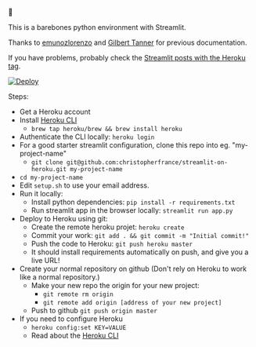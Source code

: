 👋 

This is a barebones python environment with Streamlit.

Thanks to [emunozlorenzo](https://github.com/emunozlorenzo/Deploying-Streamlit-with-Heroku) and [Gilbert Tanner](https://gilberttanner.com/blog/deploying-your-streamlit-dashboard-with-heroku) for previous documentation.

If you have problems, probably check the [Streamlit posts with the Heroku tag](https://discuss.streamlit.io/tag/heroku).

[![Deploy](https://www.herokucdn.com/deploy/button.svg)](https://heroku.com/deploy)

Steps:

  - Get a Heroku account 
  - Install [Heroku CLI](https://devcenter.heroku.com/articles/getting-started-with-python)
      - `brew tap heroku/brew && brew install heroku`
  - Authenticate the CLI locally: `heroku login` 
  - For a good starter streamlit configuration, clone this repo into eg. "my-project-name"
    - `git clone git@github.com:christopherfrance/streamlit-on-heroku.git my-project-name`
  - `cd my-project-name`
  - Edit `setup.sh` to use your email address.
  - Run it locally:
    - Install python dependencies: `pip install -r requirements.txt`
    - Run streamlit app in the browser locally: `streamlit run app.py`
  - Deploy to Heroku using git: 
    - Create the remote heroku projet: `heroku create`
    - Commit your work: `git add . && git commit -m "Initial commit!"`
    - Push the code to Heroku: `git push heroku master`
    - It should install requirements automatically on push, and give you a live URL!
  - Create your normal repository on github (Don't rely on Heroku to work like a normal repository.)
    - Make your new repo the origin for your new project: 
      - `git remote rm origin`
      - `git remote add origin [address of your new project]`
    - Push to github `git push origin master`
  - If you need to configure Heroku
    - `heroku config:set KEY=VALUE`
    - Read about the [Heroku CLI](https://devcenter.heroku.com/articles/heroku-cli)
